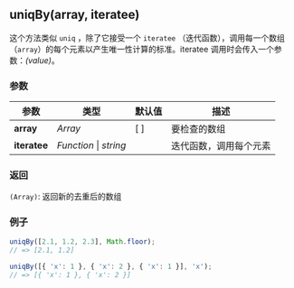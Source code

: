 ## uniqBy(array, iteratee)

这个方法类似 `uniq` ，除了它接受一个 `iteratee` （迭代函数），调用每一个数组（`array`）的每个元素以产生唯一性计算的标准。iteratee 调用时会传入一个参数：*(value)*。



### 参数

| 参数         | 类型                   | 默认值 | 描述                   |
| ------------ | ---------------------- | ------ | ---------------------- |
| **array**    | *Array*                | [ ]    | 要检查的数组           |
| **iteratee** | *Function* \| *string* |        | 迭代函数，调用每个元素 |



### 返回

`(Array)`: 返回新的去重后的数组



### 例子

```javascript
uniqBy([2.1, 1.2, 2.3], Math.floor);
// => [2.1, 1.2]
 
uniqBy([{ 'x': 1 }, { 'x': 2 }, { 'x': 1 }], 'x');
// => [{ 'x': 1 }, { 'x': 2 }]
```


